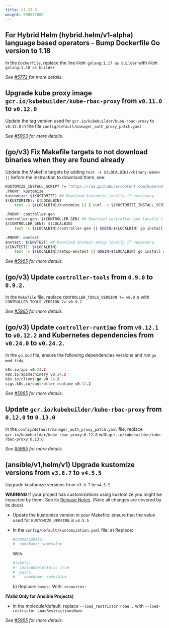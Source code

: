 ```yaml
---
title: v1.23.0
weight: 998977000
---
```


## For Hybrid Helm (hybrid.helm/v1-alpha) language based operators - Bump Dockerfile Go version to 1.18

In the `Dockerfile`, replace the line `FROM golang:1.17 as builder` with `FROM golang:1.18 as builder`

_See [#5772](https://github.com/operator-framework/operator-sdk/pull/5772) for more details._

## Upgrade kube proxy image `gcr.io/kubebuilder/kube-rbac-proxy` from `v0.11.0` to `v0.12.0`

Update the tag version used for `gcr.io/kubebuilder/kube-rbac-proxy` to `v0.12.0` in the file `config/default/manager_auth_proxy_patch.yaml`

_See [#5903](https://github.com/operator-framework/operator-sdk/pull/5903) for more details._

## (go/v3) Fix Makefile targets to not download binaries when they are found already

Update the Makefile targets by adding `test -s $(LOCALBIN)/<binary-name> ||` before the instruction to download them, see:

```sh
KUSTOMIZE_INSTALL_SCRIPT ?= "https://raw.githubusercontent.com/kubernetes-sigs/kustomize/master/hack/install_kustomize.sh"
.PHONY: kustomize
kustomize: $(KUSTOMIZE) ## Download kustomize locally if necessary.
$(KUSTOMIZE): $(LOCALBIN)
	test -s $(LOCALBIN)/kustomize || { curl -s $(KUSTOMIZE_INSTALL_SCRIPT) | bash -s -- $(subst v,,$(KUSTOMIZE_VERSION)) $(LOCALBIN); }

.PHONY: controller-gen
controller-gen: $(CONTROLLER_GEN) ## Download controller-gen locally if necessary.
$(CONTROLLER_GEN): $(LOCALBIN)
	test -s $(LOCALBIN)/controller-gen || GOBIN=$(LOCALBIN) go install sigs.k8s.io/controller-tools/cmd/controller-gen@$(CONTROLLER_TOOLS_VERSION)

.PHONY: envtest
envtest: $(ENVTEST) ## Download envtest-setup locally if necessary.
$(ENVTEST): $(LOCALBIN)
	test -s $(LOCALBIN)/setup-envtest || GOBIN=$(LOCALBIN) go install sigs.k8s.io/controller-runtime/tools/setup-envtest@latest
```

_See [#5965](https://github.com/operator-framework/operator-sdk/pull/5965) for more details._

## (go/v3) Update `controller-tools` from `0.9.0` to `0.9.2`.

In the `Makefile` file, replace `CONTROLLER_TOOLS_VERSION ?= v0.9.0` with `CONTROLLER_TOOLS_VERSION ?= v0.9.2`

_See [#5965](https://github.com/operator-framework/operator-sdk/pull/5965) for more details._

## (go/v3) Update `controller-runtime` from `v0.12.1` to `v0.12.2` and Kubernetes dependencies from `v0.24.0` to `v0.24.2`.

In the `go.mod` file, ensure the following dependencies versions and run `go mod tidy`:

```go
k8s.io/api v0.24.2
k8s.io/apimachinery v0.24.2
k8s.io/client-go v0.24.2
sigs.k8s.io/controller-runtime v0.12.2
```

_See [#5965](https://github.com/operator-framework/operator-sdk/pull/5965) for more details._

## Update `gcr.io/kubebuilder/kube-rbac-proxy` from `0.12.0` to `0.13.0`

In the `config/default/manager_auth_proxy_patch.yaml` file, replace `gcr.io/kubebuilder/kube-rbac-proxy:0.12.0` with `gcr.io/kubebuilder/kube-rbac-proxy:0.13.0`

_See [#5965](https://github.com/operator-framework/operator-sdk/pull/5965) for more details._

## (ansible/v1,helm/v1) Upgrade kustomize versions from `v3.8.7` to `v4.5.5`

Upgrade kustomize versions from `v3.8.7` to `v4.5.5`

**WARNING** If your project has customizations using kustomize you might be impacted by them. See its [Release Notes](https://github.com/kubernetes-sigs/kustomize/releases/tag/kustomize%2Fv4.0.0). (Note all changes are covered by its docs)
- Update the kustomize version in your Makefile: ensure that the value used for `KUSTOMIZE_VERSION` is `v4.5.5`

- In the `config/default/kustomization.yaml` file:
   a) Replace:
   ```yaml
   #commonLabels:
   #  someName: someValue
   ```

   With:
   ```yaml
   #labels:
   #- includeSelectors: true
   #  pairs:
   #    someName: someValue
   ```

   b) Replace: `bases:` With: `resources:`

**(Valid Only for Ansible Projects)**
- In the molecule/default, replace `--load_restrictor none .` with `--load-restrictor LoadRestrictionsNone`

_See [#5965](https://github.com/operator-framework/operator-sdk/pull/5965) for more details._
